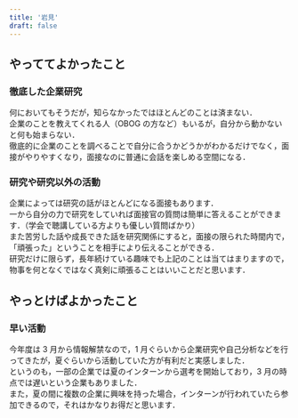 ```yaml
---
title: '岩見'
draft: false
---
```


## やっててよかったこと

### 徹底した企業研究

何においてもそうだが，知らなかったではほとんどのことは済まない．  
企業のことを教えてくれる人（OBOG の方など）もいるが，自分から動かないと何も始まらない．  
徹底的に企業のことを調べることで自分に合うかどうかがわかるだけでなく，面接がやりやすくなり，面接なのに普通に会話を楽しめる空間になる．

### 研究や研究以外の活動

企業によっては研究の話がほとんどになる面接もあります．  
一から自分の力で研究をしていれば面接官の質問は簡単に答えることができます．（学会で聴講している方よりも優しい質問ばかり）  
また苦労した話や成長できた話を研究関係にすると，面接の限られた時間内で，「頑張った」ということを相手により伝えることができる．  
研究だけに限らず，長年続けている趣味でも上記のことは当てはまりますので，物事を何となくではなく真剣に頑張ることはいいことだと思います．

## やっとけばよかったこと

### 早い活動

今年度は 3 月から情報解禁なので，1 月ぐらいから企業研究や自己分析などを行ってきたが，夏ぐらいから活動していた方が有利だと実感しました．  
というのも，一部の企業では夏のインターンから選考を開始しており，3 月の時点では遅いという企業もありました．  
また，夏の間に複数の企業に興味を持った場合，インターンが行われていたら参加できるので，それはかなりお得だと思います．
